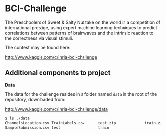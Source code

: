 BCI-Challenge
=============

The Preschoolers of Sweet & Salty Nut take on the world in a competition of
international prestige, using expert machine learning techniques to predict 
correlations between patterns of brainwaves and the intrinsic reaction to the
correctness via visual stimuli.

The contest may be found here:

http://www.kaggle.com/c/inria-bci-challenge



Additional components to project
--------------------------------

__Data__

The data for the challenge resides in a folder named `data` in the root of the
repository, downloaded from:

http://www.kaggle.com/c/inria-bci-challenge/data


```bash
$ ls ./data
ChannelsLocation.csv TrainLabels.csv      test.zip             train.zip
SampleSubmission.csv test                 train

```
